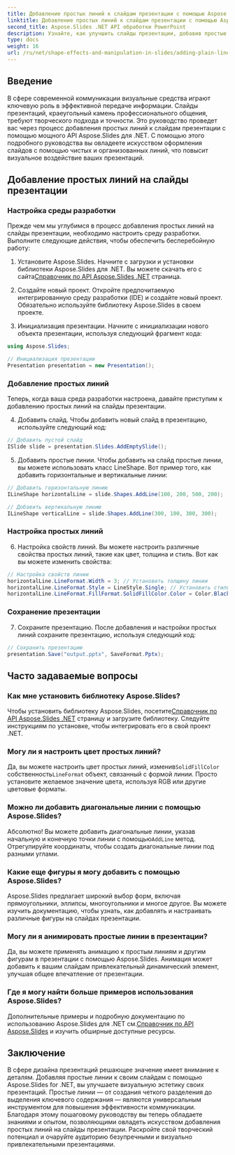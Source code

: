 ```yaml
---
title: Добавление простых линий к слайдам презентации с помощью Aspose.Slides
linktitle: Добавление простых линий к слайдам презентации с помощью Aspose.Slides
second_title: Aspose.Slides .NET API обработки PowerPoint
description: Узнайте, как улучшить слайды презентации, добавив простые линии с помощью Aspose.Slides для .NET. Следуйте этому подробному руководству с пошаговыми инструкциями и примерами исходного кода.
type: docs
weight: 16
url: /ru/net/shape-effects-and-manipulation-in-slides/adding-plain-lines/
---
```


## Введение

В сфере современной коммуникации визуальные средства играют ключевую роль в эффективной передаче информации. Слайды презентаций, краеугольный камень профессионального общения, требуют творческого подхода и точности. Это руководство проведет вас через процесс добавления простых линий к слайдам презентации с помощью мощного API Aspose.Slides для .NET. С помощью этого подробного руководства вы овладеете искусством оформления слайдов с помощью чистых и организованных линий, что повысит визуальное воздействие ваших презентаций.

## Добавление простых линий на слайды презентации

### Настройка среды разработки

Прежде чем мы углубимся в процесс добавления простых линий на слайды презентации, необходимо настроить среду разработки. Выполните следующие действия, чтобы обеспечить бесперебойную работу:

1.  Установите Aspose.Slides. Начните с загрузки и установки библиотеки Aspose.Slides для .NET. Вы можете скачать его с сайта[Справочник по API Aspose.Slides .NET](https://reference.aspose.com/slides/net/) страница.

2. Создайте новый проект. Откройте предпочитаемую интегрированную среду разработки (IDE) и создайте новый проект. Обязательно используйте библиотеку Aspose.Slides в своем проекте.

3. Инициализация презентации. Начните с инициализации нового объекта презентации, используя следующий фрагмент кода:

```csharp
using Aspose.Slides;

// Инициализация презентации
Presentation presentation = new Presentation();
```

### Добавление простых линий

Теперь, когда ваша среда разработки настроена, давайте приступим к добавлению простых линий на слайды презентации.

4. Добавить слайд. Чтобы добавить новый слайд в презентацию, используйте следующий код:

```csharp
// Добавить пустой слайд
ISlide slide = presentation.Slides.AddEmptySlide();
```

5. Добавить простые линии. Чтобы добавить на слайд простые линии, вы можете использовать класс LineShape. Вот пример того, как добавить горизонтальные и вертикальные линии:

```csharp
// Добавить горизонтальную линию
ILineShape horizontalLine = slide.Shapes.AddLine(100, 200, 500, 200);

// Добавить вертикальную линию
ILineShape verticalLine = slide.Shapes.AddLine(300, 100, 300, 300);
```

### Настройка простых линий

6. Настройка свойств линий. Вы можете настроить различные свойства простых линий, такие как цвет, толщина и стиль. Вот как вы можете изменить свойства:

```csharp
// Настройка свойств линии
horizontalLine.LineFormat.Width = 3; // Установить толщину линии
horizontalLine.LineFormat.Style = LineStyle.Single; // Установить стиль линии
horizontalLine.LineFormat.FillFormat.SolidFillColor.Color = Color.Black; // Установить цвет линии
```

### Сохранение презентации

7. Сохраните презентацию. После добавления и настройки простых линий сохраните презентацию, используя следующий код:

```csharp
// Сохранить презентацию
presentation.Save("output.pptx", SaveFormat.Pptx);
```

## Часто задаваемые вопросы

### Как мне установить библиотеку Aspose.Slides?
 Чтобы установить библиотеку Aspose.Slides, посетите[Справочник по API Aspose.Slides .NET](https://reference.aspose.com/slides/net/) страницу и загрузите библиотеку. Следуйте инструкциям по установке, чтобы интегрировать его в свой проект .NET.

### Могу ли я настроить цвет простых линий?
 Да, вы можете настроить цвет простых линий, изменив`SolidFillColor` собственность`LineFormat` объект, связанный с формой линии. Просто установите желаемое значение цвета, используя RGB или другие цветовые форматы.

### Можно ли добавить диагональные линии с помощью Aspose.Slides?
 Абсолютно! Вы можете добавить диагональные линии, указав начальную и конечную точки линии с помощью`AddLine` метод. Отрегулируйте координаты, чтобы создать диагональные линии под разными углами.

### Какие еще фигуры я могу добавить с помощью Aspose.Slides?
Aspose.Slides предлагает широкий выбор форм, включая прямоугольники, эллипсы, многоугольники и многое другое. Вы можете изучить документацию, чтобы узнать, как добавлять и настраивать различные фигуры на слайдах презентации.

### Могу ли я анимировать простые линии в презентации?
Да, вы можете применять анимацию к простым линиям и другим фигурам в презентации с помощью Aspose.Slides. Анимация может добавить к вашим слайдам привлекательный динамический элемент, улучшая общее впечатление от презентации.

### Где я могу найти больше примеров использования Aspose.Slides?
 Дополнительные примеры и подробную документацию по использованию Aspose.Slides для .NET см.[Справочник по API Aspose.Slides](https://reference.aspose.com/slides/net/) и изучить обширные доступные ресурсы.

## Заключение

В сфере дизайна презентаций решающее значение имеет внимание к деталям. Добавляя простые линии к своим слайдам с помощью Aspose.Slides for .NET, вы улучшаете визуальную эстетику своих презентаций. Простые линии — от создания четкого разделения до выделения ключевого содержания — являются универсальным инструментом для повышения эффективности коммуникации. Благодаря этому пошаговому руководству вы теперь обладаете знаниями и опытом, позволяющими овладеть искусством добавления простых линий на слайды презентации. Раскройте свой творческий потенциал и очаруйте аудиторию безупречными и визуально привлекательными презентациями.